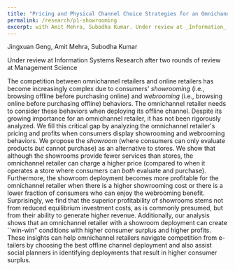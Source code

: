 ```yaml
---
title: "Pricing and Physical Channel Choice Strategies for an Omnichannel Retailer Under Consumer Showrooming and Webrooming Behaviors"
permalink: /research/p1-showrooming
excerpt: with Amit Mehra, Subodha Kumar. Under review at _Information_ _Systems_ _Research_ after two rounds of review at _Management_ _Science_
---
```


Jingxuan Geng, Amit Mehra, Subodha Kumar

Under review at Information Systems Research after two rounds of review at Management Science

The competition between omnichannel retailers and online retailers has become increasingly complex due to consumers' _showrooming_ (i.e., browsing offline before purchasing online) and _webrooming_ (i.e., browsing online before purchasing offline) behaviors. The omnichannel retailer needs to consider these behaviors when deploying its offline channel. Despite its growing importance for an omnichannel retailer, it has not been rigorously analyzed. We fill this critical gap by analyzing the omnichannel retailer's pricing and profits when consumers display showrooming and webrooming behaviors. We propose the _showroom_ (where consumers can only evaluate products _but_ cannot purchase) as an alternative to stores. We show that although the showrooms provide fewer services than stores, the omnichannel retailer can charge a higher price (compared to when it operates a store where consumers can _both_ evaluate and purchase). Furthermore, the showroom deployment becomes more profitable for the omnichannel retailer when there is a higher showrooming cost or there is a lower fraction of consumers who can enjoy the webrooming benefit. Surprisingly, we find that the superior profitability of showrooms stems not from reduced equilibrium investment costs, as is commonly presumed, but from their ability to generate higher revenue. Additionally, our analysis shows that an omnichannel retailer with a showroom deployment can create ``win-win" conditions with higher consumer surplus and higher profits. These insights can help omnichannel retailers navigate competition from e-tailers by choosing the best offline channel deployment and also assist social planners in identifying deployments that result in higher consumer surplus.
